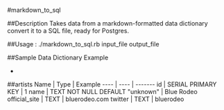 #markdown_to_sql

##Description
Takes data from a markdown-formatted data dictionary convert it to a SQL file, ready for Postgres.

##Usage
: ./markdown_to_sql.rb input_file output_file

##Sample Data Dictionary Example

-

##artists
Name                    | Type                                                | Example
----                    | ----                                                | -------
id                      | SERIAL PRIMARY KEY                                  | 1
name                    | TEXT NOT NULL DEFAULT "unknown"                     | Blue Rodeo
official_site           | TEXT                                                | bluerodeo.com
twitter                 | TEXT                                                | bluerodeo
